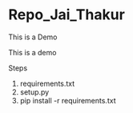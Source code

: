 # Repo_Jai_Thakur
This is a Demo

This is a demo

Steps

1. requirements.txt
2. setup.py
3. pip install -r requirements.txt

 
